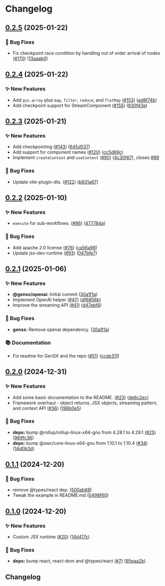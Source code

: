# Changelog

## [0.2.5](https://github.com/cortexclick/gensx/compare/gensx-v0.2.4...gensx-v0.2.5) (2025-01-22)


### 🐛 Bug Fixes

* Fix checkpoint race condition by handling out of order arrival of nodes ([#170](https://github.com/cortexclick/gensx/issues/170)) ([13aaab0](https://github.com/cortexclick/gensx/commit/13aaab003b830374a31511ad70cbdf884cb8c8e9))

## [0.2.4](https://github.com/cortexclick/gensx/compare/gensx-v0.2.3...gensx-v0.2.4) (2025-01-22)


### ✨ New Features

* Add `gsx.array` plus `map`, `filter`, `reduce`, and `flatMap` ([#153](https://github.com/cortexclick/gensx/issues/153)) ([ad8f74b](https://github.com/cortexclick/gensx/commit/ad8f74b0500ab8b6190334bae396a18655041b6f))
* Add checkpoint support for StreamComponent ([#155](https://github.com/cortexclick/gensx/issues/155)) ([830f43e](https://github.com/cortexclick/gensx/commit/830f43ea2b63f11639f911a258a75ca55e5dabe2))

## [0.2.3](https://github.com/cortexclick/gensx/compare/gensx-v0.2.2...gensx-v0.2.3) (2025-01-21)


### ✨ New Features

* Add checkpointing ([#143](https://github.com/cortexclick/gensx/issues/143)) ([645d537](https://github.com/cortexclick/gensx/commit/645d53707efc50a7f8cf5426982cd7d269d92255))
* Add support for component names ([#120](https://github.com/cortexclick/gensx/issues/120)) ([cc5d69c](https://github.com/cortexclick/gensx/commit/cc5d69c7c3d39f60ea85db351e445a6b1d3ef47b))
* Implement `createContext` and `useContext` ([#90](https://github.com/cortexclick/gensx/issues/90)) ([4c30f67](https://github.com/cortexclick/gensx/commit/4c30f6726c680fdabcf62734eed5035b618b2b17)), closes [#89](https://github.com/cortexclick/gensx/issues/89)


### 🐛 Bug Fixes

* Update vite-plugin-dts. ([#122](https://github.com/cortexclick/gensx/issues/122)) ([b831a67](https://github.com/cortexclick/gensx/commit/b831a670d43b2b089847c8fd244fcd178a2b2afc))

## [0.2.2](https://github.com/cortexclick/gensx/compare/gensx-v0.2.1...gensx-v0.2.2) (2025-01-10)


### ✨ New Features

* `execute` for sub-workflows. ([#86](https://github.com/cortexclick/gensx/issues/86)) ([477784a](https://github.com/cortexclick/gensx/commit/477784a6bb6bc17b99335cd8131457a331507430))


### 🐛 Bug Fixes

* Add apache 2.0 license ([#78](https://github.com/cortexclick/gensx/issues/78)) ([ca56a98](https://github.com/cortexclick/gensx/commit/ca56a98760a1c3b9f4db51e464cc95e783523ae4))
* Update jsx-dev-runtime ([#93](https://github.com/cortexclick/gensx/issues/93)) ([047bfe7](https://github.com/cortexclick/gensx/commit/047bfe78303d13077678248a126a3904e5c67280))

## [0.2.1](https://github.com/cortexclick/gensx/compare/gensx-v0.2.0...gensx-v0.2.1) (2025-01-06)


### ✨ New Features

* **@gensx/openai:** Initial commit ([30a1f1a](https://github.com/cortexclick/gensx/commit/30a1f1ab6f2ed40288e5179aa2babb2b64b9e9ed))
* Implement OpenAI helper ([#47](https://github.com/cortexclick/gensx/issues/47)) ([df6856b](https://github.com/cortexclick/gensx/commit/df6856b6f79afbb96e9da4cc261f4ae49ad37c66))
* Improve the streaming API ([#41](https://github.com/cortexclick/gensx/issues/41)) ([d47ebf4](https://github.com/cortexclick/gensx/commit/d47ebf4d9d1172a16dba57f01f833df9c5699e84))


### 🐛 Bug Fixes

* **gensx:** Remove openai dependency. ([30a1f1a](https://github.com/cortexclick/gensx/commit/30a1f1ab6f2ed40288e5179aa2babb2b64b9e9ed))


### 📚 Documentation

* Fix readme for GenSX and the repo ([#51](https://github.com/cortexclick/gensx/issues/51)) ([ccde311](https://github.com/cortexclick/gensx/commit/ccde3118018831fd32f097d9d7ecf09bf63b5d99))

## [0.2.0](https://github.com/cortexclick/gensx/compare/v0.1.1...v0.2.0) (2024-12-31)

### ✨ New Features

- Add some basic documentation to the README. ([#23](https://github.com/cortexclick/gensx/issues/23)) ([de6c2ec](https://github.com/cortexclick/gensx/commit/de6c2ec393f33463d3984983ce715136a26e0f4e))
- Framework overhaul - object returns, JSX objects, streaming pattern, and context API ([#36](https://github.com/cortexclick/gensx/issues/36)) ([196b0e5](https://github.com/cortexclick/gensx/commit/196b0e501d474db85977aa2bc2f71d5e6b81c46d))

### 🐛 Bug Fixes

- **deps:** bump @rollup/rollup-linux-x64-gnu from 4.28.1 to 4.29.1 ([#25](https://github.com/cortexclick/gensx/issues/25)) ([969fc36](https://github.com/cortexclick/gensx/commit/969fc369bcdfee2c6b92ac8f965e02c515cc28c3))
- **deps:** bump @swc/core-linux-x64-gnu from 1.10.1 to 1.10.4 ([#34](https://github.com/cortexclick/gensx/issues/34)) ([14d0b3d](https://github.com/cortexclick/gensx/commit/14d0b3dc15b3f9c31b75d0a4dcc80bd22459ec7a))

## [0.1.1](https://github.com/cortexclick/gensx/compare/v0.1.0...v0.1.1) (2024-12-20)

### 🐛 Bug Fixes

- remove @types/react dep. ([500ab88](https://github.com/cortexclick/gensx/commit/500ab88368c50dc6629bcdcb1f58891d12e5fe94))
- Tweak the example in README.md ([0498f60](https://github.com/cortexclick/gensx/commit/0498f6095fccd7b3d56d949c36f726356c046fb7))

## [0.1.0](https://github.com/cortexclick/gensx/compare/v0.0.1...v0.1.0) (2024-12-20)

### ✨ New Features

- Custom JSX runtime ([#20](https://github.com/cortexclick/gensx/issues/20)) ([14d417c](https://github.com/cortexclick/gensx/commit/14d417caa57256cc5117b3e707a311d55ea8d564))

### 🐛 Bug Fixes

- **deps:** bump react, react-dom and @types/react ([#7](https://github.com/cortexclick/gensx/issues/7)) ([95eaa2b](https://github.com/cortexclick/gensx/commit/95eaa2b8d8c43720c482412e6ac13ec92e6699ad))

## Changelog
